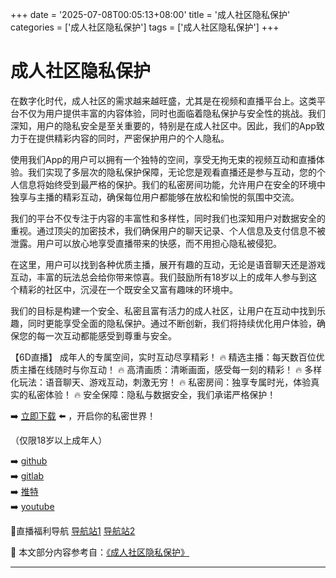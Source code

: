 +++
date = '2025-07-08T00:05:13+08:00'
title = '成人社区隐私保护'
categories = ['成人社区隐私保护']
tags = ['成人社区隐私保护']
+++

# 成人社区隐私保护

在数字化时代，成人社区的需求越来越旺盛，尤其是在视频和直播平台上。这类平台不仅为用户提供丰富的内容体验，同时也面临着隐私保护与安全性的挑战。我们深知，用户的隐私安全是至关重要的，特别是在成人社区中。因此，我们的App致力于在提供精彩内容的同时，严密保护用户的个人隐私。

使用我们App的用户可以拥有一个独特的空间，享受无拘无束的视频互动和直播体验。我们实现了多层次的隐私保护保障，无论您是观看直播还是参与互动，您的个人信息将始终受到最严格的保护。我们的私密房间功能，允许用户在安全的环境中独享与主播的精彩互动，确保每位用户都能够在放松和愉悦的氛围中交流。

我们的平台不仅专注于内容的丰富性和多样性，同时我们也深知用户对数据安全的重视。通过顶尖的加密技术，我们确保用户的聊天记录、个人信息及支付信息不被泄露。用户可以放心地享受直播带来的快感，而不用担心隐私被侵犯。

在这里，用户可以找到各种优质主播，展开有趣的互动，无论是语音聊天还是游戏互动，丰富的玩法总会给你带来惊喜。我们鼓励所有18岁以上的成年人参与到这个精彩的社区中，沉浸在一个既安全又富有趣味的环境中。

我们的目标是构建一个安全、私密且富有活力的成人社区，让用户在互动中找到乐趣，同时更能享受全面的隐私保护。通过不断创新，我们将持续优化用户体验，确保您的每一次互动都能感受到尊重与安全。

【6D直播】
成年人的专属空间，实时互动尽享精彩！
🔥 精选主播：每天数百位优质主播在线随时与你互动！
🔥 高清画质：清晰画面，感受每一刻的精彩！
🔥 多样化玩法：语音聊天、游戏互动，刺激无穷！
🔥 私密房间：独享专属时光，体验真实的私密体验！
🔥 安全保障：隐私与数据安全，我们承诺严格保护！

➡️ [立即下载](https://down123.s3.ap-east-1.amazonaws.com/down/down.html?channelCode=blog) ⬅️ ，开启你的私密世界！

（仅限18岁以上成年人）

➡️ [github](https://aldult-live.github.io/)  
➡️ [gitlab](https://seo-09598d.gitlab.io/)  
➡️ [推特](https://x.com/wegame33)  
➡️ [youtube](https://www.youtube.com/@6Dlive)  

🔞直播福利导航 [导航站1](https://webstack-86085a.gitlab.io/) [导航站2](https://onlygit123-2.github.io/)


📘 本文部分内容参考自：[《成人社区隐私保护》](https://github.com/huluwagit/huluwa)

---
